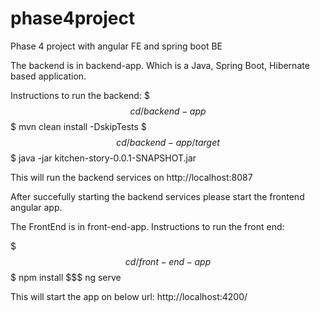 # phase4project
Phase 4 project with angular FE and spring boot BE

The backend is in backend-app.
Which is a Java, Spring Boot, Hibernate based application.

Instructions to run the backend:
$$$ cd /backend-app
$$$ mvn clean install -DskipTests
$$$ cd /backend-app/target
$$$ java -jar kitchen-story-0.0.1-SNAPSHOT.jar

This will run the backend services on 
http://localhost:8087


After succefully starting the backend services please start the frontend angular app.

The FrontEnd is in front-end-app.
Instructions to run the front end:

$$$ cd /front-end-app
$$$ npm install
$$$ ng serve

This will start the app on below url:
http://localhost:4200/

